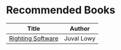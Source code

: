 # Recommended Books

| Title | Author |
| --- | --- |
| [Righting Software](https://rightingsoftware.org/) | Juval Lowy |

